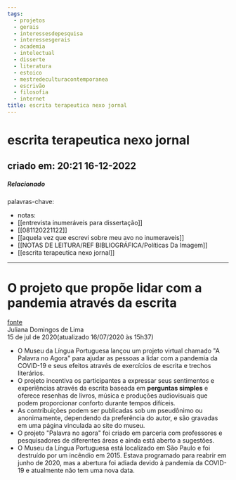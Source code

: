 ```yaml
---
tags:
  - projetos
  - gerais
  - interessesdepesquisa
  - interessesgerais
  - academia
  - intelectual
  - disserte
  - literatura
  - estoico
  - mestredeculturacontemporanea
  - escrivão
  - filosofia
  - internet
title: escrita terapeutica nexo jornal
---
```


# escrita terapeutica nexo jornal

## criado em: 20:21 16-12-2022

##### Relacionado

 palavras-chave:

- notas: 
- [[entrevista inumeráveis para dissertação]]
- [[081120221122]]
- [[aquela vez que escrevi sobre meu avo no inumeraveis]]
- [[NOTAS DE LEITURA/REF BIBLIOGRÁFICA/Políticas Da Imagem]]
- [[escrita terapeutica nexo jornal]]
---

# O projeto que propõe lidar com a pandemia através da escrita

[fonte](https://www.nexojornal.com.br/expresso/2020/07/15/O-projeto-que-prop%C3%B5e-lidar-com-a-pandemia-atrav%C3%A9s-da-escrita)  
Juliana Domingos de Lima  
15 de jul de 2020(atualizado 16/07/2020 às 15h37)

- O Museu da Língua Portuguesa lançou um projeto virtual chamado "A Palavra no Agora" para ajudar as pessoas a lidar com a pandemia da COVID-19 e seus efeitos através de exercícios de escrita e trechos literários.
- O projeto incentiva os participantes a expressar seus sentimentos e experiências através da escrita baseada em **perguntas simples** e oferece resenhas de livros, música e produções audiovisuais que podem proporcionar conforto durante tempos difíceis.
- As contribuições podem ser publicadas sob um pseudônimo ou anonimamente, dependendo da preferência do autor, e são gravadas em uma página vinculada ao site do museu.
- O projeto "Palavra no agora" foi criado em parceria com professores e pesquisadores de diferentes áreas e ainda está aberto a sugestões.
- O Museu da Língua Portuguesa está localizado em São Paulo e foi destruído por um incêndio em 2015. Estava programado para reabrir em junho de 2020, mas a abertura foi adiada devido à pandemia da COVID-19 e atualmente não tem uma nova data.
